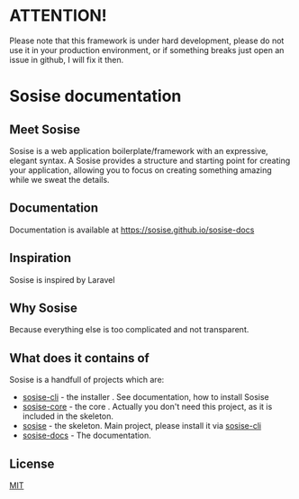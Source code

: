 # ATTENTION!
Please note that this framework is under hard development, please do not use it in your production environment, or if something breaks just open an issue in github, I will fix it then.

# Sosise documentation
## Meet Sosise
Sosise is a web application boilerplate/framework with an expressive, elegant syntax. A Sosise provides a structure and starting point for creating your application, allowing you to focus on creating something amazing while we sweat the details.

## Documentation
Documentation is available at https://sosise.github.io/sosise-docs

## Inspiration
Sosise is inspired by Laravel

## Why Sosise
Because everything else is too complicated and not transparent.

## What does it contains of
Sosise is a handfull of projects which are:
- [sosise-cli](https://github.com/sosise/sosise-cli) - the installer . See documentation, how to install Sosise
- [sosise-core](https://github.com/sosise/sosise-core) - the core . Actually you don't need this project, as it is included in the skeleton.
- [sosise](https://github.com/sosise/sosise) - the skeleton. Main project, please install it via [sosise-cli](https://github.com/sosise/sosise-cli)
- [sosise-docs](https://github.com/sosise/sosise-docs) - The documentation.

## License
[MIT](LICENSE.md)